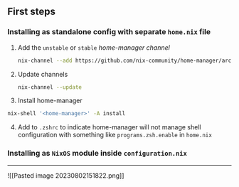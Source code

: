 ## First steps
### Installing as standalone config with separate `home.nix` file 
1. Add the `unstable` or `stable` *home-manager channel*
   ```bash
   nix-channel --add https://github.com/nix-community/home-manager/archive/master.tar.gz home-manager
   ```
2. Update channels
   ```bash
   nix-channel --update
   ```
3.  Install home-manager 
   ```bash
   nix-shell '<home-manager>' -A install
   ```
4. Add to `.zshrc` to indicate home-manager will not manage shell configuration with something like `programs.zsh.enable` in `home.nix`
### Installing as `NixOS` module inside `configuration.nix`

---
![[Pasted image 20230802151822.png]]